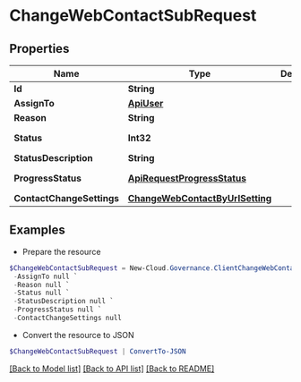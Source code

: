 # ChangeWebContactSubRequest
## Properties

Name | Type | Description | Notes
------------ | ------------- | ------------- | -------------
**Id** | **String** |  | [optional] 
**AssignTo** | [**ApiUser**](ApiUser.md) |  | [optional] 
**Reason** | **String** |  | [optional] 
**Status** | **Int32** |  | [optional] [readonly] 
**StatusDescription** | **String** |  | [optional] 
**ProgressStatus** | [**ApiRequestProgressStatus**](ApiRequestProgressStatus.md) |  | [optional] [readonly] 
**ContactChangeSettings** | [**ChangeWebContactByUrlSetting**](ChangeWebContactByUrlSetting.md) |  | [optional] 

## Examples

- Prepare the resource
```powershell
$ChangeWebContactSubRequest = New-Cloud.Governance.ClientChangeWebContactSubRequest  -Id null `
 -AssignTo null `
 -Reason null `
 -Status null `
 -StatusDescription null `
 -ProgressStatus null `
 -ContactChangeSettings null
```

- Convert the resource to JSON
```powershell
$ChangeWebContactSubRequest | ConvertTo-JSON
```

[[Back to Model list]](../README.md#documentation-for-models) [[Back to API list]](../README.md#documentation-for-api-endpoints) [[Back to README]](../README.md)

